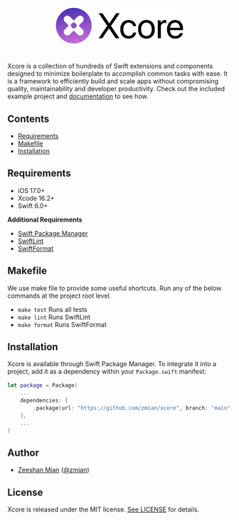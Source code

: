 <p align="center">
<picture>
  <source srcset="Resources/xcore_logo_dark.svg" media="(prefers-color-scheme: dark)"/>
  <img src="Resources/xcore_logo.svg" alt="Xcore logo" height=80>
</picture>
</p>
<h1></h1>

Xcore is a collection of hundreds of Swift extensions and components designed to minimize boilerplate to accomplish common tasks with ease. It is a framework to efficiently build and scale apps without compromising quality, maintainability and developer productivity. Check out the included example project and [documentation](https://zmian.github.io/xcore) to see how.

## Contents

- [Requirements](#requirements)
- [Makefile](#makefile)
- [Installation](#installation)

## Requirements

- iOS 17.0+
- Xcode 16.2+
- Swift 6.0+

**Additional Requirements**

- [Swift Package Manager](https://swift.org/package-manager/)
- [SwiftLint][swiftlint-link]
- [SwiftFormat][swiftformat-link]

## Makefile

We use make file to provide some useful shortcuts. Run any of the below commands at the project root level.

- `make test` Runs all tests
- `make lint` Runs SwiftLint
- `make format` Runs SwiftFormat

## Installation

Xcore is available through Swift Package Manager. To integrate it into a project, add it as a dependency within your `Package.swift` manifest:

```swift
let package = Package(
    ...
    dependencies: [
        .package(url: "https://github.com/zmian/xcore", branch: "main")
    ],
    ...
)
```

<!-- TODO: Fix DocC script -->
<!-- ## Documentation -->
<!-- You can find [the documentation here](https://zmian.github.io/xcore). -->

## Author

- [Zeeshan Mian](https://github.com/zmian) ([@zmian](https://twitter.com/zmian))

## License

Xcore is released under the MIT license. [See LICENSE](https://github.com/zmian/xcore/blob/main/LICENSE) for details.

[swiftlint-link]: https://github.com/realm/SwiftLint
[swiftformat-link]: https://github.com/nicklockwood/SwiftFormat
